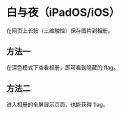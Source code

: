 # 白与夜（iPadOS/iOS）

在网页上长按（三维触控）保存图片到相册。

## 方法一

在深色模式下查看相册，即可看到隐藏的 flag。

## 方法二

进入相册的全屏展示页面，也能获得 flag。